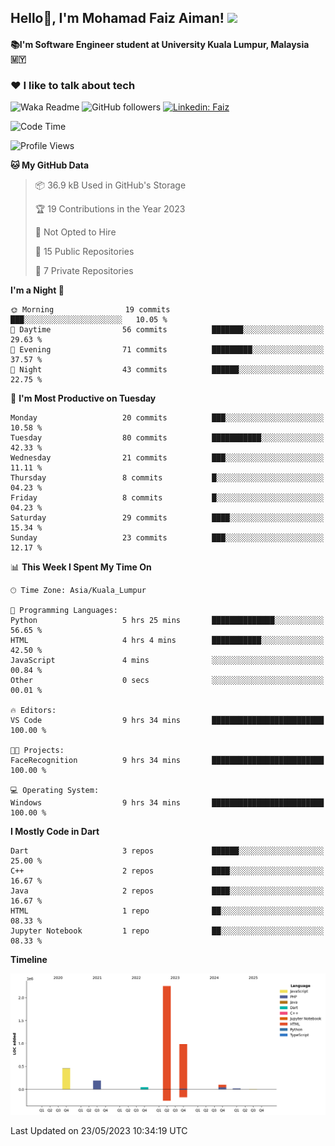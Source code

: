 <h2> Hello👋, I'm Mohamad Faiz Aiman! <img src="https://media.giphy.com/media/12oufCB0MyZ1Go/giphy.gif" width="50"></h2>

#### 📚I'm Software Engineer student at University Kuala Lumpur, Malaysia 🇲🇾
###  ❤️ I like to talk about tech 


![Waka Readme](https://github.com/anmol098/anmol098/workflows/Waka%20Readme/badge.svg)
![GitHub followers](https://img.shields.io/github/followers/faizaiman?label=Follow&style=social)
[![Linkedin: Faiz](https://img.shields.io/badge/-Faiz-blue?style=flat-square&logo=Linkedin&logoColor=white&link=https://www.linkedin.com/in/mohamad-faiz-aiman-623747192/)](https://www.linkedin.com/in/mohamad-faiz-aiman-623747192/)

<!--START_SECTION:waka-->
![Code Time](http://img.shields.io/badge/Code%20Time-101%20hrs%2018%20mins-blue)

![Profile Views](http://img.shields.io/badge/Profile%20Views-68-blue)

**🐱 My GitHub Data** 

> 📦 36.9 kB Used in GitHub's Storage 
 > 
> 🏆 19 Contributions in the Year 2023
 > 
> 🚫 Not Opted to Hire
 > 
> 📜 15 Public Repositories 
 > 
> 🔑 7 Private Repositories 
 > 
**I'm a Night 🦉** 

```text
🌞 Morning                19 commits          ███░░░░░░░░░░░░░░░░░░░░░░   10.05 % 
🌆 Daytime                56 commits          ███████░░░░░░░░░░░░░░░░░░   29.63 % 
🌃 Evening                71 commits          █████████░░░░░░░░░░░░░░░░   37.57 % 
🌙 Night                  43 commits          ██████░░░░░░░░░░░░░░░░░░░   22.75 % 
```
📅 **I'm Most Productive on Tuesday** 

```text
Monday                   20 commits          ███░░░░░░░░░░░░░░░░░░░░░░   10.58 % 
Tuesday                  80 commits          ███████████░░░░░░░░░░░░░░   42.33 % 
Wednesday                21 commits          ███░░░░░░░░░░░░░░░░░░░░░░   11.11 % 
Thursday                 8 commits           █░░░░░░░░░░░░░░░░░░░░░░░░   04.23 % 
Friday                   8 commits           █░░░░░░░░░░░░░░░░░░░░░░░░   04.23 % 
Saturday                 29 commits          ████░░░░░░░░░░░░░░░░░░░░░   15.34 % 
Sunday                   23 commits          ███░░░░░░░░░░░░░░░░░░░░░░   12.17 % 
```


📊 **This Week I Spent My Time On** 

```text
🕑︎ Time Zone: Asia/Kuala_Lumpur

💬 Programming Languages: 
Python                   5 hrs 25 mins       ██████████████░░░░░░░░░░░   56.65 % 
HTML                     4 hrs 4 mins        ███████████░░░░░░░░░░░░░░   42.50 % 
JavaScript               4 mins              ░░░░░░░░░░░░░░░░░░░░░░░░░   00.84 % 
Other                    0 secs              ░░░░░░░░░░░░░░░░░░░░░░░░░   00.01 % 

🔥 Editors: 
VS Code                  9 hrs 34 mins       █████████████████████████   100.00 % 

🐱‍💻 Projects: 
FaceRecognition          9 hrs 34 mins       █████████████████████████   100.00 % 

💻 Operating System: 
Windows                  9 hrs 34 mins       █████████████████████████   100.00 % 
```

**I Mostly Code in Dart** 

```text
Dart                     3 repos             ██████░░░░░░░░░░░░░░░░░░░   25.00 % 
C++                      2 repos             ████░░░░░░░░░░░░░░░░░░░░░   16.67 % 
Java                     2 repos             ████░░░░░░░░░░░░░░░░░░░░░   16.67 % 
HTML                     1 repo              ██░░░░░░░░░░░░░░░░░░░░░░░   08.33 % 
Jupyter Notebook         1 repo              ██░░░░░░░░░░░░░░░░░░░░░░░   08.33 % 
```



**Timeline**

![Lines of Code chart](https://raw.githubusercontent.com/faizaiman/faizaiman/main/assets/bar_graph.png)


 Last Updated on 23/05/2023 10:34:19 UTC
<!--END_SECTION:waka-->
